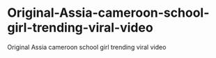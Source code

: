 # Original-Assia-cameroon-school-girl-trending-viral-video
Original Assia cameroon school girl trending viral video

